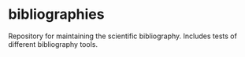 # bibliographies
Repository for maintaining the scientific bibliography. Includes tests of different bibliography tools.
